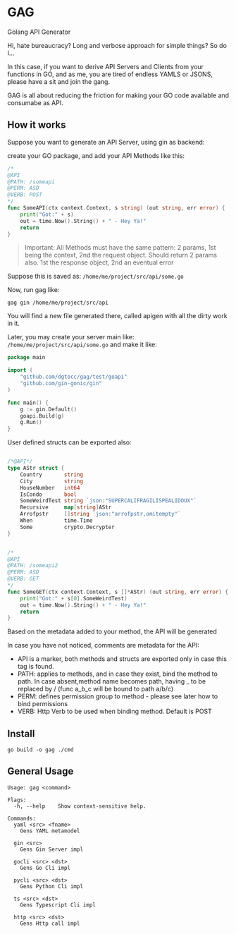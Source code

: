 # GAG
Golang API Generator

Hi, hate bureaucracy? Long and verbose approach for simple things? So do I... 

In this case, if you want to derive API Servers and Clients from your functions in GO, and as me, you are tired of 
endless YAMLS or JSONS, please have a sit and join the gang.

GAG is all about reducing the friction for making your GO code available and consumabe as API.

## How it works
Suppose you want to generate an API Server, using gin as backend:

create your GO package, and add your API Methods like this:

```go
/*
@API
@PATH: /someapi
@PERM: ASD
@VERB: POST
*/
func SomeAPI(ctx context.Context, s string) (out string, err error) {
	print("Got:" + s)
	out = time.Now().String() + " - Hey Ya!"
	return
}
```

> Important: All Methods must have the same pattern: 2 params, 1st being the context, 2nd the request object. 
> Should return 2 params also. 1st the response object, 2nd an eventual error 


Suppose this is saved as: `/home/me/project/src/api/some.go`

Now, run gag like: 

`gag gin /home/me/project/src/api`

You will find a new file generated there, called apigen with all the dirty work in it.

Later, you may create your server main like: `/home/me/project/src/api/some.go` and make it like:

```go
package main

import (
	"github.com/dgtocc/gag/test/goapi"
	"github.com/gin-gonic/gin"
)

func main() {
	g := gin.Default()
	goapi.Build(g)
	g.Run()
}

```
User defined structs can be exported also:

```go

/*@API*/
type AStr struct {
	Country       string
	City          string
	HouseNumber   int64
	IsCondo       bool
	SomeWeirdTest string `json:"SUPERCALIFRAGILISPEALIDOUX"`
	Recursive     map[string]AStr
	Arrofpstr     []string `json:"arrofpstr,omitempty"`
	When          time.Time
	Some          crypto.Decrypter
}


/*
@API
@PATH: /someapi2
@PERM: ASD
@VERB: GET
*/
func SomeGET(ctx context.Context, s []*AStr) (out string, err error) {
	print("Got:" + s[0].SomeWeirdTest)
	out = time.Now().String() + " - Hey Ya!"
	return
}
```


Based on the metadata added to your method, the API will be generated

In case you have not noticed, comments are metadata for the API:

- API is a marker, both methods and structs are exported only in case this 
tag is found.
- PATH: applies to methods, and in case they exist, bind the method to path. In case absent,method name becomes path, 
  having _ to be replaced by / (func a_b_c will be bound to path a/b/c)
- PERM: defines permission group to method - please see later how to bind permissions
- VERB: Http Verb to be used when binding method. Default is POST

## Install

```
go build -o gag ./cmd
```
## General Usage

```
Usage: gag <command>

Flags:
  -h, --help    Show context-sensitive help.

Commands:
  yaml <src> <fname>
    Gens YAML metamodel

  gin <src>
    Gens Gin Server impl

  gocli <src> <dst>
    Gens Go Cli impl

  pycli <src> <dst>
    Gens Python Cli impl

  ts <src> <dst>
    Gens Typescript Cli impl

  http <src> <dst>
    Gens Http call impl

```
